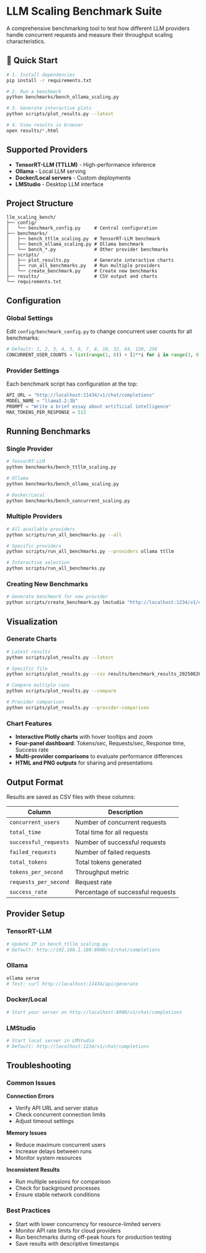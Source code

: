 # LLM Scaling Benchmark Suite

A comprehensive benchmarking tool to test how different LLM providers handle concurrent requests and measure their throughput scaling characteristics.

## 🚀 Quick Start

```bash
# 1. Install dependencies
pip install -r requirements.txt

# 2. Run a benchmark
python benchmarks/bench_ollama_scaling.py

# 3. Generate interactive plots
python scripts/plot_results.py --latest

# 4. View results in browser
open results/*.html
```

## Supported Providers

- **TensorRT-LLM (TTLLM)** - High-performance inference
- **Ollama** - Local LLM serving
- **Docker/Local servers** - Custom deployments
- **LMStudio** - Desktop LLM interface

## Project Structure

```
llm_scaling_bench/
├── config/
│   └── benchmark_config.py     # Central configuration
├── benchmarks/
│   ├── bench_ttllm_scaling.py  # TensorRT-LLM benchmark
│   ├── bench_ollama_scaling.py # Ollama benchmark
│   └── bench_*.py              # Other provider benchmarks
├── scripts/
│   ├── plot_results.py         # Generate interactive charts
│   ├── run_all_benchmarks.py   # Run multiple providers
│   └── create_benchmark.py     # Create new benchmarks
├── results/                    # CSV output and charts
└── requirements.txt
```

## Configuration

### Global Settings

Edit `config/benchmark_config.py` to change concurrent user counts for all benchmarks:

```python
# Default: 1, 2, 3, 4, 5, 6, 7, 8, 16, 32, 64, 128, 256
CONCURRENT_USER_COUNTS = list(range(1, 8)) + [2**i for i in range(3, 9)]
```

### Provider Settings

Each benchmark script has configuration at the top:

```python
API_URL = "http://localhost:11434/v1/chat/completions"
MODEL_NAME = "llama3.2:3b"
PROMPT = "Write a brief essay about artificial intelligence"
MAX_TOKENS_PER_RESPONSE = 512
```

## Running Benchmarks

### Single Provider

```bash
# TensorRT-LLM
python benchmarks/bench_ttllm_scaling.py

# Ollama
python benchmarks/bench_ollama_scaling.py

# Docker/Local
python benchmarks/bench_concurrent_scaling.py
```

### Multiple Providers

```bash
# All available providers
python scripts/run_all_benchmarks.py --all

# Specific providers
python scripts/run_all_benchmarks.py --providers ollama ttllm

# Interactive selection
python scripts/run_all_benchmarks.py
```

### Creating New Benchmarks

```bash
# Generate benchmark for new provider
python scripts/create_benchmark.py lmstudio "http://localhost:1234/v1/chat/completions" "model-name"
```

## Visualization

### Generate Charts

```bash
# Latest results
python scripts/plot_results.py --latest

# Specific file
python scripts/plot_results.py --csv results/benchmark_results_20250826_120000.csv

# Compare multiple runs
python scripts/plot_results.py --compare

# Provider comparison
python scripts/plot_results.py --provider-comparison
```

### Chart Features

- **Interactive Plotly charts** with hover tooltips and zoom
- **Four-panel dashboard**: Tokens/sec, Requests/sec, Response time, Success rate
- **Multi-provider comparisons** to evaluate performance differences
- **HTML and PNG outputs** for sharing and presentations

## Output Format

Results are saved as CSV files with these columns:

| Column | Description |
|--------|-------------|
| `concurrent_users` | Number of concurrent requests |
| `total_time` | Total time for all requests |
| `successful_requests` | Number of successful requests |
| `failed_requests` | Number of failed requests |
| `total_tokens` | Total tokens generated |
| `tokens_per_second` | Throughput metric |
| `requests_per_second` | Request rate |
| `success_rate` | Percentage of successful requests |

## Provider Setup

### TensorRT-LLM
```bash
# Update IP in bench_ttllm_scaling.py
# Default: http://192.168.1.188:8000/v1/chat/completions
```

### Ollama
```bash
ollama serve
# Test: curl http://localhost:11434/api/generate
```

### Docker/Local
```bash
# Start your server on http://localhost:8000/v1/chat/completions
```

### LMStudio
```bash
# Start local server in LMStudio
# Default: http://localhost:1234/v1/chat/completions
```

## Troubleshooting

### Common Issues

**Connection Errors**
- Verify API URL and server status
- Check concurrent connection limits
- Adjust timeout settings

**Memory Issues**
- Reduce maximum concurrent users
- Increase delays between runs
- Monitor system resources

**Inconsistent Results**
- Run multiple sessions for comparison
- Check for background processes
- Ensure stable network conditions

### Best Practices

- Start with lower concurrency for resource-limited servers
- Monitor API rate limits for cloud providers
- Run benchmarks during off-peak hours for production testing
- Save results with descriptive timestamps
